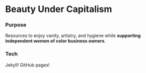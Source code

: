 # Beauty Under Capitalism

### Purpose
Resources to enjoy vanity, artistry, and hygiene while **supporting independent women of color business owners**.

### Tech
Jekyll! GitHub pages!
